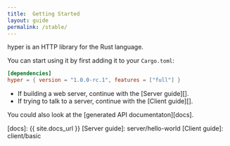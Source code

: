 ```yaml
---
title:  Getting Started
layout: guide
permalink: /stable/
---
```


hyper is an HTTP library for the Rust language.

You can start using it by first adding it to your `Cargo.toml`:

```toml
[dependencies]
hyper = { version = "1.0.0-rc.1", features = ["full"] }
```

- If building a web server, continue with the [Server guide][].
- If trying to talk to a server, continue with the [Client guide][].

You could also look at the [generated API documentaton][docs].

[docs]: {{ site.docs_url }}
[Server guide]: server/hello-world
[Client guide]: client/basic
